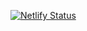 [![Netlify Status](https://api.netlify.com/api/v1/badges/8321bddc-7c4e-4670-87f6-12191660b1ff/deploy-status)](https://app.netlify.com/sites/kottbott/deploys)
